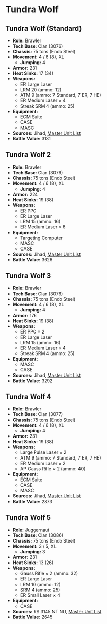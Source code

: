 # Tundra Wolf
## Tundra Wolf (Standard)
- **Role:** Brawler
- **Tech Base:** Clan (3076)
- **Chassis:** 75 tons (Endo Steel)
- **Movement:** 4 / 6 (8), XL
  - **Jumping:** 4
- **Armor:** 231
- **Heat Sinks:** 17 (34)
- **Weapons:**
  - ER Large Laser
  - LRM 20 (ammo: 12)
  - ATM 9 (ammo: 7 Standard, 7 ER, 7 HE)
  - ER Medium Laser × 4
  - Streak SRM 4 (ammo: 25)
- **Equipment:**
  - ECM Suite
  - CASE
  - MASC
- **Sources:** Jihad, [Master Unit List](http://masterunitlist.info/Unit/Details/3315/tundra-wolf-standard)
- **Battle Value:** 3131

## Tundra Wolf 2
- **Role:** Brawler
- **Tech Base:** Clan (3076)
- **Chassis:** 75 tons (Endo Steel)
- **Movement:** 4 / 6 (8), XL
  - **Jumping:** 4
- **Armor:** 224
- **Heat Sinks:** 19 (38)
- **Weapons:**
  - ER PPC
  - ER Large Laser
  - LRM 15 (ammo: 16)
  - ER Medium Laser × 6
- **Equipment:**
  - Targeting Computer
  - MASC
  - CASE
- **Sources:** Jihad, [Master Unit List](http://masterunitlist.info/Unit/Details/3316/tundra-wolf-2)
- **Battle Value:** 3626

## Tundra Wolf 3
- **Role:** Brawler
- **Tech Base:** Clan (3076)
- **Chassis:** 75 tons (Endo Steel)
- **Movement:** 4 / 6 (8), XL
  - **Jumping:** 4
- **Armor:** 176
- **Heat Sinks:** 19 (38)
- **Weapons:**
  - ER PPC × 2
  - ER Large Laser
  - LRM 15 (ammo: 16)
  - ER Medium Laser × 4
  - Streak SRM 4 (ammo: 25)
- **Equipment:**
  - MASC
  - CASE
- **Sources:** Jihad, [Master Unit List](http://masterunitlist.info/Unit/Details/3317/tundra-wolf-3)
- **Battle Value:** 3292

## Tundra Wolf 4
- **Role:** Brawler
- **Tech Base:** Clan (3077)
- **Chassis:** 75 tons (Endo Steel)
- **Movement:** 4 / 6 (8), XL
  - **Jumping:** 4
- **Armor:** 231
- **Heat Sinks:** 19 (38)
- **Weapons:**
  - Large Pulse Laser × 2
  - ATM 9 (ammo: 7 Standard, 7 ER, 7 HE)
  - ER Medium Laser × 2
  - AP Gauss Rifle × 2 (ammo: 40)
- **Equipment:**
  - ECM Suite
  - CASE
  - MASC
- **Sources:** Jihad, [Master Unit List](http://masterunitlist.info/Unit/Details/3318/tundra-wolf-4)
- **Battle Value:** 2873

## Tundra Wolf 5
- **Role:** Juggernaut
- **Tech Base:** Clan (3086)
- **Chassis:** 75 tons (Endo Steel)
- **Movement:** 3 / 5, XL
  - **Jumping:** 3
- **Armor:** 231
- **Heat Sinks:** 13 (26)
- **Weapons:**
  - Gauss Rifle × 2 (ammo: 32)
  - ER Large Laser
  - LRM 10 (ammo: 12)
  - SRM 4 (ammo: 25)
  - ER Small Laser × 4
- **Equipment:**
  - CASE
- **Sources:** RS 3145 NT NU, [Master Unit List](http://masterunitlist.info/Unit/Details/6862/tundra-wolf-5)
- **Battle Value:** 2645

